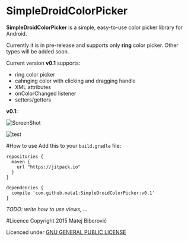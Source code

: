 # SimpleDroidColorPicker
**SimpleDroidColorPicker** is a simple, easy-to-use color picker library for Android.

Currently it is in pre-release and supports only **ring** color picker.
Other types will be added soon.

Current version **v0.1** supports:
* ring color picker
* cahnging color with clicking and dragging handle
* XML attributes
* onColorChanged listener
* setters/getters

**v0.1:**

![ScreenShot](https://github.com/mata1/SimpleDroidColorPicker/blob/master/screenshots/v0.1.png)

![test](https://cloud.githubusercontent.com/assets/5882169/7033316/88769fc4-dd79-11e4-842c-550f8e23406b.png)

#How to use
Add this to your `build.gradle` file:
```
repositories {
  maven {
    url "https://jitpack.io"
  }
}

dependencies {
  compile 'com.github.mata1:SimpleDroidColorPicker:v0.1'
}
```

*TODO: write how to use views, ...* 

#Licence
Copyright 2015 Matej Biberović

Licenced under  [GNU GENERAL PUBLIC LICENSE](https://www.gnu.org/licenses/gpl-2.0.html)
